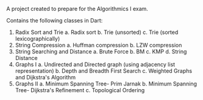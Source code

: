 A project created to prepare for the Algorithmics I exam.

Contains the following classes in Dart:
1. Radix Sort and Trie
    a. Radix sort
    b. Trie (unsorted)
    c. Trie (sorted lexicographically)
1. String Compression
    a. Huffman compression
    b. LZW compression
1. String Searching and Distance
    a. Brute Force
    b. BM
    c. KMP
    d. String Distance
1. Graphs I
    a. Undirected and Directed graph (using adjacency list representation)
    b. Depth and Breadth First Search
    c. Weighted Graphs and Dijkstra's Algorithm
1. Graphs II
    a. Minimum Spanning Tree- Prim Jarnak
    b. Minimum Spanning Tree- Dijkstra's Refinement
    c. Topological Ordering
